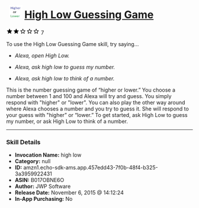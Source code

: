 # &nbsp;<img src="skill_icon" alt="High Low Guessing Game icon" width="36"> [High Low Guessing Game](http://alexa.amazon.com/#skills/amzn1.echo-sdk-ams.app.457edd43-7f0b-48f4-b325-3a3959922431)
![2 stars](../../images/ic_star_black_18dp_1x.png)![2 stars](../../images/ic_star_black_18dp_1x.png)![2 stars](../../images/ic_star_border_black_18dp_1x.png)![2 stars](../../images/ic_star_border_black_18dp_1x.png)![2 stars](../../images/ic_star_border_black_18dp_1x.png) 7

To use the High Low Guessing Game skill, try saying...

* *Alexa, open High Low.*

* *Alexa, ask high low to guess my number.*

* *Alexa, ask high low to think of a number.*

This is the number guessing game of “higher or lower.” You choose a number between 1 and 100 and Alexa will try and guess. You simply respond with "higher" or "lower". You can also play the other way around where Alexa chooses a number and you try to guess it. She will respond to your guess with "higher” or “lower.” To get started, ask High Low to guess my number, or ask High Low to think of a number.

***

### Skill Details

* **Invocation Name:** high low
* **Category:** null
* **ID:** amzn1.echo-sdk-ams.app.457edd43-7f0b-48f4-b325-3a3959922431
* **ASIN:** B017OBNE6O
* **Author:** JWP Software
* **Release Date:** November 6, 2015 @ 14:12:24
* **In-App Purchasing:** No
